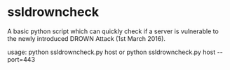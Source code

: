 # ssldrowncheck

A basic python script which can quickly check if a server is vulnerable to the newly introduced DROWN Attack (1st March 2016).

usage:  python ssldrowncheck.py host 
        or
        python ssldrowncheck.py host --port=443 
